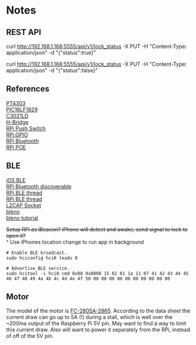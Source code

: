# Notes

## REST API

curl http://192.168.1.168:5555/api/v1/lock_status -X PUT -H "Content-Type: application/json" -d "{\"status\":true}"

curl http://192.168.1.168:5555/api/v1/lock_status -X PUT -H "Content-Type: application/json" -d "{\"status\":false}"

## References

[PT4303](http://www.dzsc.com/uploadfile/company/307703/201246135150265.pdf)  
[PIC16LF1829](http://ww1.microchip.com/downloads/en/DeviceDoc/41440B.pdf)  
[C3021LD](https://www.diodes.com/assets/Datasheets/ds32152.pdf)  
[H-Bridge](http://www.modularcircuits.com/blog/articles/h-bridge-secrets/h-bridges-the-basics/)  
[RPi Push Switch](http://razzpisampler.oreilly.com/ch07.html)  
[RPi.GPIO](https://sourceforge.net/p/raspberry-gpio-python/wiki/BasicUsage/)  
[RPi Bluetooth](https://www.raspberrypi.org/forums/viewtopic.php?p=947185#p947185)  
[RPi POE](https://raspberrypi.stackexchange.com/questions/715/how-do-i-modify-my-raspberry-pi-to-be-powered-over-poe)  

## BLE

[iOS BLE](https://developer.apple.com/library/content/documentation/NetworkingInternetWeb/Conceptual/CoreBluetooth_concepts/PerformingCommonCentralRoleTasks/PerformingCommonCentralRoleTasks.html#//apple_ref/doc/uid/TP40013257-CH3-SW1)  
[RPi Bluetooth discoverable](https://stackoverflow.com/questions/37927606/how-do-i-make-raspberry-pi-3-discoverable-for-ios-and-corebluetooth)  
[RPi BLE thread](https://www.raspberrypi.org/forums/viewtopic.php?t=78838)  
[RPi BLE thread](https://www.raspberrypi.org/forums/viewtopic.php?p=521067#p521067)  
[L2CAP Socket](https://stackoverflow.com/questions/20682294/bluez-advertise-service-gatt-server-example)  
[bleno](https://github.com/sandeepmistry/bleno/blob/master/examples/echo/characteristic.js)  
[bleno tutorial](http://www.raspberry-pi-geek.com/Archive/2014/08/Getting-BLE-to-behave-on-the-Pi/(offset)/2)  

~~Setup RPi as iBeacon? iPhone will detect and awake, send signal to lock to open it?~~  
^ Use iPhones location change to run app in background

```
# Enable BLE broadcast.
sudo hciconfig hci0 leadv 0

# Advertise BLE service.
sudo hcitool -i hci0 cmd 0x08 0x0008 15 02 01 1a 11 07 41 42 43 44 45 46 47 48 49 4a 4b 4c 4d 4e 4f 50 00 00 00 00 00 00 00 00 00 00
```

## Motor

The model of the motor is [FC-280SA-2865](https://product.mabuchi-motor.com/detail.html?id=48). According to the data sheet the current draw can go up to 5A (!) during a stall, which is well over the ~200ma output of the Raspberry Pi 5V pin. May want to find a way to limit this current draw. Also will want to power it separately from the RPi, instead of off of the 5V pin.
